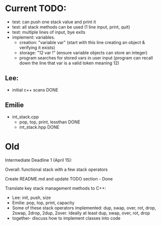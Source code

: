 # Current TODO: 

- test: can push one stack value and print it
- test: all stack methods can be used (1 line input, print, quit)
- test: multiple lines of input, bye exits
- implement: variables. 
    - creation: "variable var" (start with this line creating an object & verifying it exists)
    - storage: "12 var !" (ensure variable objects can store an integer)
    - program searches for stored vars in user input (program can recall down the line that var is a valid token meaning 12)

## Lee:
- initial c++ scans DONE

## Emilie
- int_stack.cpp
    - pop, top, print, lessthan DONE
    - int_stack.hpp DONE


# Old

Intermediate Deadline 1 (April 15): 

Overall: functional stack with a few stack operators

Create README.md and update TODO section - Done 

Translate key stack management methods to C++:
- Lee: init, push, size
- Emilie: pop, top, print, capacity
- Some of these stack operators implemented: dup, swap, over, rot, drop, 2swap, 2drop, 2dup, 2over. Ideally at least dup, swap, over, rot, drop
- together- discuss how to implement classes into code
